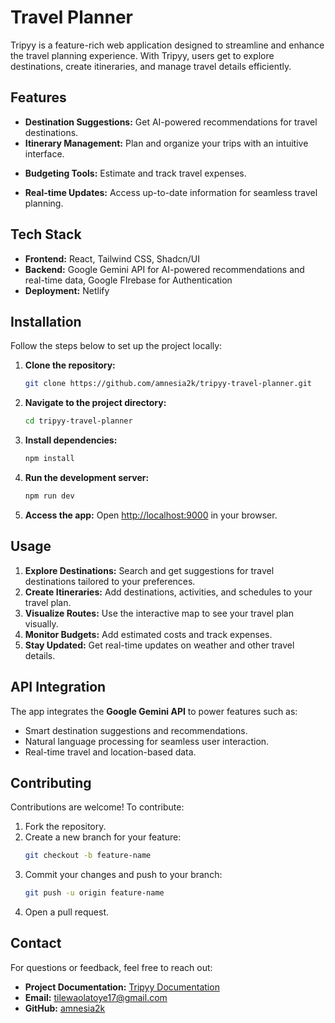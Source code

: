 # Travel Planner

Tripyy is a feature-rich web application designed to streamline and enhance the travel planning experience. With Tripyy, users get to explore destinations, create itineraries, and manage travel details efficiently.

## Features

- **Destination Suggestions:** Get AI-powered recommendations for travel destinations.
- **Itinerary Management:** Plan and organize your trips with an intuitive interface.
<!-- - **Interactive Map Integration:** Visualize travel routes and destinations on maps. -->
- **Budgeting Tools:** Estimate and track travel expenses.
<!-- - **Weather Forecasts:** Stay informed about weather conditions at your destinations. -->
- **Real-time Updates:** Access up-to-date information for seamless travel planning.

## Tech Stack

- **Frontend:** React, Tailwind CSS, Shadcn/UI
- **Backend:** Google Gemini API for AI-powered recommendations and real-time data, Google FIrebase for Authentication
- **Deployment:** Netlify

## Installation

Follow the steps below to set up the project locally:

1. **Clone the repository:**

   ```bash
   git clone https://github.com/amnesia2k/tripyy-travel-planner.git
   ```

2. **Navigate to the project directory:**

   ```bash
   cd tripyy-travel-planner
   ```

3. **Install dependencies:**

   ```bash
   npm install
   ```

4. **Run the development server:**

   ```bash
   npm run dev
   ```

5. **Access the app:**
   Open [http://localhost:9000](http://localhost:9000) in your browser.

## Usage

1. **Explore Destinations:** Search and get suggestions for travel destinations tailored to your preferences.
2. **Create Itineraries:** Add destinations, activities, and schedules to your travel plan.
3. **Visualize Routes:** Use the interactive map to see your travel plan visually.
4. **Monitor Budgets:** Add estimated costs and track expenses.
5. **Stay Updated:** Get real-time updates on weather and other travel details.

<!-- ## Folder Structure

```
travel-planner/
├── src/
│   ├── components/  # Reusable React components
│   ├── pages/       # Application pages
│   ├── assets/      # Static assets like images
│   └── utils/       # Utility functions
├── public/          # Public files
├── README.md        # Project documentation
└── package.json     # Project configuration
``` -->

## API Integration

The app integrates the **Google Gemini API** to power features such as:

- Smart destination suggestions and recommendations.
- Natural language processing for seamless user interaction.
- Real-time travel and location-based data.

## Contributing

Contributions are welcome! To contribute:

1. Fork the repository.
2. Create a new branch for your feature:
   ```bash
   git checkout -b feature-name
   ```
3. Commit your changes and push to your branch:
   ```bash
   git push -u origin feature-name
   ```
4. Open a pull request.

<!-- ## License

This project is licensed under the MIT License. See the [LICENSE](LICENSE) file for details. -->

## Contact

For questions or feedback, feel free to reach out:

- **Project Documentation:** [Tripyy Documentation](https://docs.google.com/document/d/1q_Gc8wkJJfybNzDrqdFjBqnnXI268CSfgbt_gwGO5aE/edit?usp=sharing)
- **Email:** tilewaolatoye17@gmail.com
- **GitHub:** [amnesia2k](https://github.com/amnesia2k)
